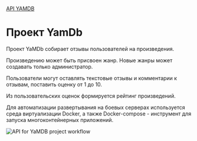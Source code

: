 [API YAMDB](http://62.84.126.204/api/v1/)


# Проект YamDb

Проект YaMDb собирает отзывы пользователей на произведения.

Произведению может быть присвоен жанр. Новые жанры может создавать только администратор.

Пользователи могут оставлять текстовые отзывы и комментарии к отзывам,
поставить оценку от 1 до 10.

Из пользовательских оценок формируется рейтинг произведений.

 Для автоматизации развертывания на боевых серверах используется среда виртуализации Docker, а также Docker-compose - инструмент для запуска многоконтейнерных приложений.



![API for YaMDB project workflow](https://github.com/Theivlev/yamdb_final/actions/workflows/yamdb_workflow.yml/badge.svg)